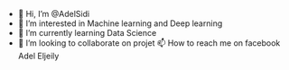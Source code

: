 - 👋 Hi, I’m @AdelSidi
- 👀 I’m interested in Machine learning  and Deep learning
- 🌱 I’m currently learning  Data Science
- 💞️ I’m looking to collaborate on projet 
 📫 How to reach me on facebook
 Adel Eljeily

<!---
AdelSidi/AdelSidi is a ✨ special ✨ repository because its `README.md` (this file) appears on your GitHub profile.
You can click the Preview link to take a look at your changes.
--->
